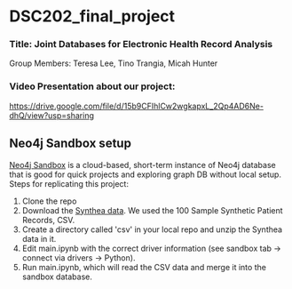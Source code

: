 # DSC202_final_project

### Title: Joint Databases for Electronic Health Record Analysis
Group Members: Teresa Lee, Tino Trangia, Micah Hunter

### Video Presentation about our project:
https://drive.google.com/file/d/15b9CFIhlCw2wgkapxL_2Qp4AD6Ne-dhQ/view?usp=sharing

## Neo4j Sandbox setup
[Neo4j Sandbox](https://neo4j.com/sandbox/) is a cloud-based, short-term instance of Neo4j database that is good for quick projects and exploring graph DB without local setup. 
Steps for replicating this project:
1. Clone the repo
2. Download the [Synthea data](https://synthea.mitre.org/downloads/). We used the 100 Sample Synthetic Patient Records, CSV.
3. Create a directory called 'csv' in your local repo and unzip the Synthea data in it.
4. Edit main.ipynb with the correct driver information (see sandbox tab -> connect via drivers -> Python).
5. Run main.ipynb, which will read the CSV data and merge it into the sandbox database.
